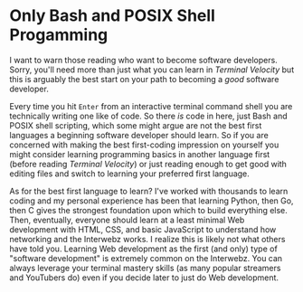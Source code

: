 # Only Bash and POSIX Shell Progamming

I want to warn those reading who want to become software developers. Sorry, you'll need more than just what you can learn in *Terminal Velocity* but this is arguably the best start on your path to becoming a *good* software developer.

Every time you hit `Enter` from an interactive terminal command shell you are technically writing one like of code. So there *is* code in here, just Bash and POSIX shell scripting, which some might argue are not the best first languages a beginning software developer should learn. So if you are concerned with making the best first-coding impression on yourself you might consider learning programming basics in another language first (before reading *Terminal Velocity*) or just reading enough to get good with editing files and switch to learning your preferred first language.

As for the best first language to learn? I've worked with thousands to learn coding and my personal experience has been that learning  Python, then Go, then C gives the strongest foundation upon which to build everything else. Then, eventually, everyone should learn at a least minimal Web development with HTML, CSS, and basic JavaScript to understand how networking and the Interwebz works. I realize this is likely not what others have told you. Learning Web development as the first (and only) type of "software development" is extremely common on the Interwebz. You can always leverage your terminal mastery skills (as many popular streamers and YouTubers do) even if you decide later to just do Web development.
